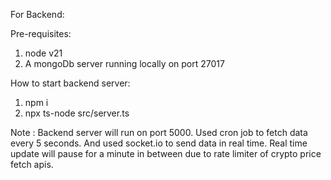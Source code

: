 For Backend: 

Pre-requisites: 
  1. node v21
  2. A mongoDb server running locally on port 27017

How to start backend server: 
  1. npm i
  2. npx ts-node src/server.ts

Note : Backend server will run on port 5000. Used cron job to fetch data every 5 seconds. And used socket.io to send data in real time. Real time update will pause for a minute in between due to rate limiter of crypto price fetch apis.
